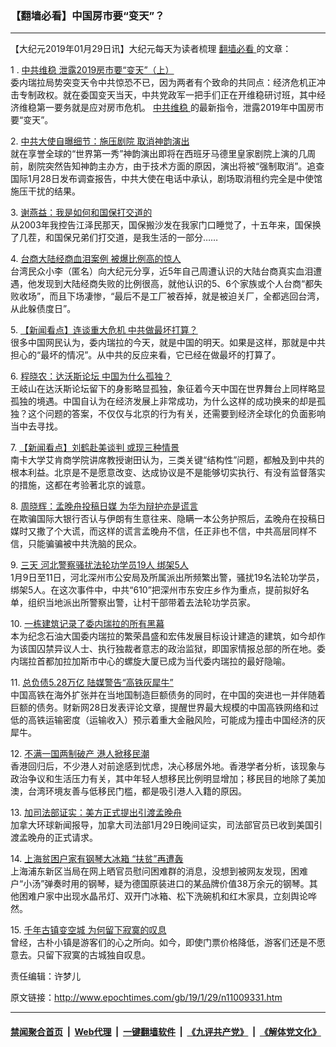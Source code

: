 ### 【翻墙必看】中国房市要“变天”？
------------------------

<p>
 【大纪元2019年01月29日讯】大纪元每天为读者梳理
 <a href="http://www.epochtimes.com/gb/tag/%E7%BF%BB%E5%A2%99%E5%BF%85%E7%9C%8B.html">
  翻墙必看
 </a>
 的文章：
</p>
<p>
 1 .
 <a href="http://www.epochtimes.com/gb/19/1/28/n11007200.htm">
  中共维稳 泄露2019房市要“变天”（上）
 </a>
 <br/>
 委内瑞拉局势突变天令中共惊恐不已，因为两者有个致命的共同点：经济危机正冲击专制政权。就在委国变天当天，中共党政军一把手们正在开维稳研讨班，其中经济维稳第一要务就是应对房市危机。
 <a href="http://www.epochtimes.com/gb/tag/%E4%B8%AD%E5%85%B1%E7%BB%B4%E7%A8%B3.html">
  中共维稳
 </a>
 的最新指令，泄露2019年中国房市要“变天”。
</p>
<p>
 2.
 <a href="http://www.epochtimes.com/gb/19/1/28/n11008988.htm">
  中共大使自曝细节：施压剧院 取消神韵演出
 </a>
 <br/>
 就在享誉全球的“世界第一秀”神韵演出即将在西班牙马德里皇家剧院上演的几周前，剧院突然告知神韵主办方，由于技术方面的原因，演出将被“强制取消”。追查国际1月28日发布调查报告，中共大使在电话中承认，剧场取消租约完全是中使馆施压干扰的结果。
</p>
<p>
 3.
 <a href="http://www.epochtimes.com/gb/19/1/28/n11008365.htm">
  谢燕益：我是如何和国保打交道的
 </a>
 <br/>
 从2003年我控告江泽民那天，国保搬沙发在我家门口睡觉了，十五年来，国保换了几茬，和国保兄弟们打交道，是我生活的一部分……
</p>
<p>
 4.
 <a href="http://www.epochtimes.com/gb/19/1/28/n11008052.htm">
  台商大陆经商血泪案例 被爆比例高的惊人
 </a>
 <br/>
 台湾民众小李（匿名）向大纪元分享，近5年自己周遭认识的大陆台商真实血泪遭遇，他发现到大陆经商失败的比例很高，就他认识的5、6个家族或个人台商“都失败收场”，而且下场凄惨，“最后不是工厂被吞掉，就是被迫关厂，全都逃回台湾，从此躲债度日”。
</p>
<p>
 5.
 <a href="http://www.epochtimes.com/gb/19/1/28/n11008462.htm">
  【新闻看点】连谈重大危机 中共做最坏打算？
 </a>
 <br/>
 很多中国网民认为，委内瑞拉的今天，就是中国的明天。如果是这样，那就是中共担心的“最坏的情况”。从中共的反应来看，它已经在做最坏的打算了。
</p>
<p>
 6.
 <a href="http://www.epochtimes.com/gb/19/1/28/n11008523.htm">
  程晓农：达沃斯论坛 中国为什么孤独？
 </a>
 <br/>
 王岐山在达沃斯论坛留下的身影略显孤独，象征着今天中国在世界舞台上同样略显孤独的境遇。中国自认为在经济发展上非常成功，为什么这样的成功换来的却是孤独？这个问题的答案，不仅仅与北京的行为有关，还需要到经济全球化的负面影响当中去寻找。
</p>
<p>
 7.
 <a href="http://www.epochtimes.com/gb/19/1/28/n11008460.htm">
  【新闻看点】刘鹤赴美谈判 或现三种情景
 </a>
 <br/>
 南卡大学艾肯商学院讲席教授谢田认为，三类关键“结构性”问题，都触及到中共的根本利益。北京是不是愿意改变、达成协议是不是能够切实执行、有没有监督落实的措施，这都在考验著北京的诚意。
</p>
<p>
 8.
 <a href="http://www.epochtimes.com/gb/19/1/28/n11008768.htm">
  周晓辉：孟晚舟投稿日媒 为华为辩护亦是谎言
 </a>
 <br/>
 在欺骗国际大银行否认与伊朗有生意往来、隐瞒一本公务护照后，孟晚舟在投稿日媒时又撒了个大谎，而这样的谎言孟晚舟不信，任正非也不信，中共高层同样不信，只能骗骗被中共洗脑的民众。
</p>
<p>
 9.
 <a href="http://www.epochtimes.com/gb/19/1/26/n11004540.htm">
  三天 河北警察骚扰法轮功学员19人 绑架5人
 </a>
 <br/>
 1月9日至11日，河北深州市公安局及所属派出所频繁出警，骚扰19名法轮功学员，绑架5人。在这次事件中，中共“610”把深州市东安庄乡作为重点，提前拟好名单，组织当地派出所警察出警，让村干部带着去法轮功学员家。
</p>
<p>
 10.
 <a href="http://www.epochtimes.com/gb/19/1/28/n11008614.htm">
  一栋建筑记录了委内瑞拉的所有黑幕
 </a>
 <br/>
 本为纪念石油大国委内瑞拉的繁荣昌盛和宏伟发展目标设计建造的建筑，如今却作为该国囚禁异议人士、执行独裁者意志的政治监狱，即国家情报总部的所在地。委内瑞拉首都加拉加斯市中心的螺旋大厦已成为当代委内瑞拉的最好隐喻。
</p>
<p>
 11.
 <a href="http://www.epochtimes.com/gb/19/1/28/n11008449.htm">
  总负债5.28万亿 陆媒警告“高铁灰犀牛”
 </a>
 <br/>
 中国高铁在海外扩张并在当地国制造巨额债务的同时，在中国的突进也一并伴随着巨额的债务。财新网28日发表评论文章，提醒世界最大规模的中国高铁网络和过低的高铁运输密度（运输收入）预示着重大金融风险，可能成为撞击中国经济的灰犀牛。
</p>
<p>
 12.
 <a href="http://www.epochtimes.com/gb/19/1/28/n11008092.htm">
  不满一国两制破产 港人掀移民潮
 </a>
 <br/>
 香港回归后，不少港人对前途感到忧虑，决心移居外地。香港学者分析，该现象与政治争议和生活压力有关，其中年轻人想移民比例明显增加；移民目的地除了美加澳，台湾环境友善与低移民门槛，都是吸引港人入籍的原因。
</p>
<p>
 13.
 <a href="http://www.epochtimes.com/gb/19/1/29/n11009536.htm">
  加司法部证实：美方正式提出引渡孟晚舟
 </a>
 <br/>
 加拿大环球新闻报导，加拿大司法部1月29日晚间证实，司法部官员已收到美国引渡孟晚舟的正式请求。
</p>
<p>
 14.
 <a href="http://www.epochtimes.com/gb/19/1/28/n11008641.htm">
  上海贫困户家有钢琴大冰箱 “扶贫”再遭轰
 </a>
 <br/>
 上海浦东新区当局在网上晒官员慰问困难群的消息，没想到被网友发现，困难户“小汤”弹奏时用的钢琴，疑为德国原装进口的某品牌价值38万余元的钢琴。其他困难户家中出现水晶吊灯、双开门冰箱、松下洗碗机和红木家具，立刻舆论哗然。
</p>
<p>
 15.
 <a href="http://www.epochtimes.com/gb/19/1/28/n11007226.htm">
  千年古镇变空城 为何留下寂寞的叹息
 </a>
 <br/>
 曾经，古朴小镇是游客们的心之所向。如今，即使门票价格降低，游客们还是不愿意去。只留下寂寞的古城独自叹息。
</p>
<p>
 责任编辑：许梦儿
</p>

原文链接：http://www.epochtimes.com/gb/19/1/29/n11009331.htm


------------------------
#### [禁闻聚合首页](https://github.com/gfw-breaker/banned-news/blob/master/README.md) &nbsp;|&nbsp; [Web代理](https://github.com/gfw-breaker/open-proxy/blob/master/README.md) &nbsp;|&nbsp; [一键翻墙软件](https://github.com/gfw-breaker/nogfw/blob/master/README.md) &nbsp;|&nbsp; [《九评共产党》](https://github.com/gfw-breaker/9ping.md/blob/master/README.md#九评之一评共产党是什么) &nbsp;|&nbsp; [《解体党文化》](https://github.com/gfw-breaker/jtdwh.md/blob/master/README.md#绪论)